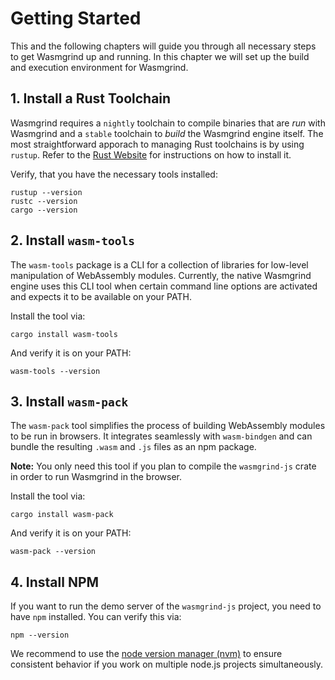 # Getting Started
This and the following chapters will guide you through all necessary steps to get Wasmgrind up and running. In this chapter we will set up the build and execution environment for Wasmgrind.

## 1. Install a Rust Toolchain
Wasmgrind requires a `nightly` toolchain to compile binaries that are _run_ with Wasmgrind and a `stable` toolchain to _build_ the Wasmgrind engine itself. The most straightforward apporach to managing Rust toolchains is by using `rustup`. Refer to the [Rust Website](https://www.rust-lang.org/tools/install) for instructions on how to install it.

Verify, that you have the necessary tools installed:
```
rustup --version
rustc --version
cargo --version
```

## 2. Install `wasm-tools`
The `wasm-tools` package is a CLI for a collection of libraries for low-level manipulation of WebAssembly modules. Currently, the native Wasmgrind engine uses this CLI tool when certain command line options are activated and expects it to be available on your PATH.

Install the tool via:
```
cargo install wasm-tools
```

And verify it is on your PATH:
```
wasm-tools --version
```

## 3. Install `wasm-pack`
The `wasm-pack` tool simplifies the process of building WebAssembly modules to be run in browsers. It integrates seamlessly with `wasm-bindgen` and can bundle the resulting `.wasm` and `.js` files as an npm package.

**Note:** You only need this tool if you plan to compile the `wasmgrind-js` crate in order to run Wasmgrind in the browser.

Install the tool via:
```
cargo install wasm-pack
```

And verify it is on your PATH:
```
wasm-pack --version
```

## 4. Install NPM
If you want to run the demo server of the `wasmgrind-js` project, you need to have `npm` installed. You can verify this via:
```
npm --version
```

We recommend to use the [node version manager (nvm)](https://github.com/nvm-sh/nvm) to ensure consistent behavior if you work on multiple node.js projects simultaneously.